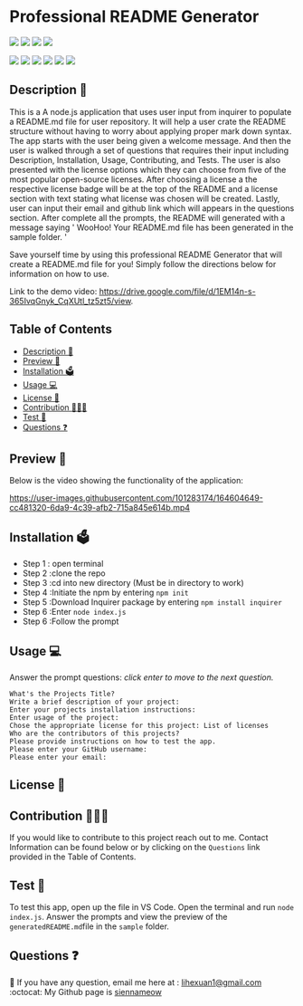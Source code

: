 # Professional README Generator

<p> 
<img src="https://img.shields.io/github/repo-size/siennameow/professional-readme-generator" />
<img src="https://img.shields.io/github/languages/top/siennameow/professional-readme-generator"  />
<img src="https://img.shields.io/github/issues/siennameow/professional-readme-generator" />
<img src="https://img.shields.io/github/last-commit/siennameow/professional-readme-generator" >
</p>

<p>
<img src="https://img.shields.io/badge/Javascript-yellow" />
<img src="https://img.shields.io/badge/jQuery-blue"  />
<img src="https://img.shields.io/badge/-node.js-green" />
<img src="https://img.shields.io/badge/-inquirer-red" >
<img src="https://img.shields.io/badge/-screencastify-lightgrey" />
<img src="https://img.shields.io/badge/-json-orange" />
</p>

## Description 📝 


This is a A node.js application that uses user input from inquirer to populate a README.md file for user repository. It will help a user crate the README structure without having to worry about applying proper mark down syntax. The app starts with the user being given a welcome message. And then the user is walked through a set of questions that requires their input including Description, Installation, Usage, Contributing, and Tests. The user is also presented with the license options which they can choose from five of the most popular open-source licenses. After choosing a license a the respective license badge will be at the top of the README and a license section with text stating what license was chosen will be created. Lastly, user can input their email and github link which will appears in the questions section. After complete all the prompts, the README will generated with a message saying ' WooHoo! Your README.md file has been generated in the sample folder. '

Save yourself time by using this professional README Generator that will create a README.md file for you! Simply follow the directions below for information on how to use.

Link to the demo video: https://drive.google.com/file/d/1EM14n-s-365IvqGnyk_CqXUtl_tz5zt5/view.

## Table of Contents
- [Description 📝](#description-)
- [Preview 👀](#preview-)
- [Installation 🗳](#installation-)
- [Usage 💻](#usage-)
- [License 🚀](#license-)
- [Contribution 👩🏻‍💻](#contribution-)
- [Test 🧩](#test-)
- [Questions ❓](#questions-)

## Preview 👀 

Below is the video showing the functionality of the application:

https://user-images.githubusercontent.com/101283174/164604649-cc481320-6da9-4c39-afb2-715a845e614b.mp4


## Installation 🗳 

- Step 1 : open terminal
- Step 2 :clone the repo
- Step 3 :cd into new directory (Must be in directory to work)
- Step 4 :Initiate the npm by entering `npm init`
- Step 5 :Download Inquirer package by entering `npm install inquirer`
- Step 6 :Enter  `node index.js`
- Step 6 :Follow the prompt

## Usage 💻 

Answer the prompt questions: _click enter to move to the next question._

```
What's the Projects Title?
Write a brief description of your project: 
Enter your projects installation instructions: 
Enter usage of the project: 
Chose the appropriate license for this project: List of licenses
Who are the contributors of this projects?
Please provide instructions on how to test the app.
Please enter your GitHub username: 
Please enter your email: 
```

## License 🚀

## Contribution 👩🏻‍💻 
If you would like to contribute to this project reach out to me. Contact Information can be found below or by clicking on the `Questions` link provided in the Table of Contents.

## Test 🧩
To test this app, open up the file in VS Code. Open the terminal and run `node index.js`. Answer the prompts and view the preview of the `generatedREADME.md`file in the `sample` folder.

## Questions ❓

📩 If you have any question, email me here at : lihexuan1@gmail.com<br/>
:octocat: My Github page is [siennameow](https://github.com/siennameow)

 

